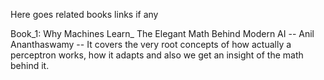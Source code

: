 Here goes related books links if any

Book_1: Why Machines Learn_ The Elegant Math Behind Modern AI -- Anil Ananthaswamy 
        -- It covers the very root concepts of how actually a perceptron works, how it adapts and also we get an insight of the math behind it.
